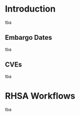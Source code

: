 Introduction
============

tba

Embargo Dates
-------------

tba

CVEs
----

tba

RHSA Workflows
==============

tba
